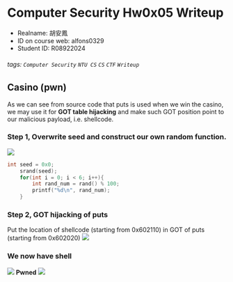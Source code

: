 # Computer Security Hw0x05 Writeup
* Realname: 胡安鳳
* ID on course web: alfons0329
* Student ID: R08922024
###### tags: `Computer Security` `NTU CS` `CS` `CTF` `Writeup`

## Casino (pwn)
As we can see from source code that puts is used when we win the casino, we may use it for **GOT table hijacking** and make such GOT position point to our malicious payload, i.e. shellcode.

### Step 1, Overwrite seed and construct our own random function.
![](https://i.imgur.com/DCNRhPG.png)

```c
int seed = 0x0;
    srand(seed);
    for(int i = 0; i < 6; i++){
        int rand_num = rand() % 100;
        printf("%d\n", rand_num);
    }
```

### Step 2, GOT hijacking of puts
Put the location of shellcode (starting from 0x602110) in GOT of puts (starting from 0x602020)
![](https://i.imgur.com/uZJyOrg.png)

### We now have shell
![](https://i.imgur.com/OXjEy1d.png)
**Pwned**
![](https://i.imgur.com/VPfjECv.png)

